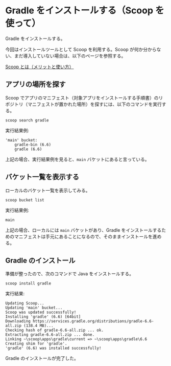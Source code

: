 # Gradle をインストールする（Scoop を使って）
Gradle をインストールする。

今回はインストールツールとして Scoop を利用する。Scoop が何か分からない、まだ導入していない場合は、以下のページを参照する。

[Scoop とは（メリットと使い方）](https://github.com/fs5013-furi-sutao/explain.scoop)

## アプリの場所を探す
Scoop でアプリのマニフェスト（対象アプリをインストールする手順書）のリポジトリ（マニフェストが置かれた場所）を探すには、以下のコマンドを実行する。

```console
scoop search gradle
```
実行結果例:
```
'main' bucket:
    gradle-bin (6.6)
    gradle (6.6)
```
上記の場合、実行結果例を見ると、`main` バケットにあると言っている。

## バケット一覧を表示する
ローカルのバケット一覧を表示してみる。
```console 
scoop bucket list
```
実行結果例:
```
main
```
上記の場合、ローカルには `main` バケットがあり、Gradle をインストールするためのマニフェストは手元にあることになるので、そのままインストールを進める。

## Gradle のインストール
準備が整ったので、次のコマンドで Java をインストールする。
```console
scoop install gradle
```
実行結果:
```
Updating Scoop...
Updating 'main' bucket...
Scoop was updated successfully!
Installing 'gradle' (6.6) [64bit]
Downloading https://services.gradle.org/distributions/gradle-6.6-all.zip (138.4 MB)...
Checking hash of gradle-6.6-all.zip ... ok.
Extracting gradle-6.6-all.zip ... done.
Linking ~\scoop\apps\gradle\current => ~\scoop\apps\gradle\6.6
Creating shim for 'gradle'.
'gradle' (6.6) was installed successfully!
```
Gradle のインストールが完了した。
